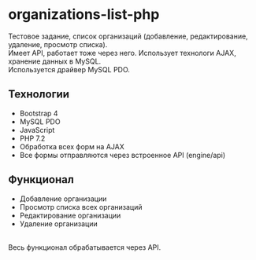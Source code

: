 # organizations-list-php
Тестовое задание, список организаций (добавление, редактирование, удаление, просмотр списка). <br>
Имеет API, работает тоже через него. Использует технологи AJAX, хранение данных в MySQL. <br>Используется драйвер MySQL PDO.
<h2>Технологии</h2>
<ul>
  <li>Bootstrap 4</li>
  <li>MySQL PDO</li>
  <li>JavaScript</li>
  <li>PHP 7.2</li>
  <li>Обработка всех форм на AJAX</li>
  <li>Все формы отправляются через встроенное API (engine/api)</li>
</ul>
<h2>Функционал</h2>
<ul>
  <li>Добавление организации</li>
  <li>Просмотр списка всех организаций</li>
  <li>Редактирование организации</li>
  <li>Удаление организации</li>
</ul>
<br>
Весь функционал обрабатывается через API. 
